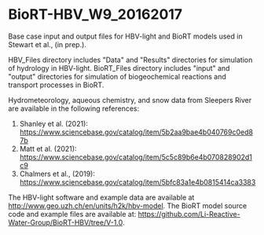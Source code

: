 # BioRT-HBV_W9_20162017

Base case input and output files for HBV-light and BioRT models used in Stewart et al., (in prep.).

HBV_Files directory includes "Data" and "Results" directories for simulation of hydrology in HBV-light. BioRT_Files directory includes "input" and "output" directories for simulation of biogeochemical reactions and transport processes in BioRT.

Hydrometeorology, aqueous chemistry, and snow data from Sleepers River are available in the following references:

1. Shanley et al. (2021): https://www.sciencebase.gov/catalog/item/5b2aa9bae4b040769c0ed87b
2. Matt et al. (2021): https://www.sciencebase.gov/catalog/item/5c5c89b6e4b070828902d1c9
3. Chalmers et al., (2019): https://www.sciencebase.gov/catalog/item/5bfc83a1e4b0815414ca3383

The HBV-light software and example data are available at http://www.geo.uzh.ch/en/units/h2k/hbv-model. The BioRT model source code and example files are available at: https://github.com/Li-Reactive-Water-Group/BioRT-HBV/tree/V-1.0.

